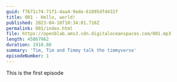 ```yaml
---
guid: f7671c74-71f1-4aa4-9ede-61895dfd431f
title: 001 - Hello, world!
published: 2023-04-18T10:34:01.716Z
permalink: 001/index.html
file: https://openblab.ams3.cdn.digitaloceanspaces.com/001.mp3
length: 45867962
duration: 1910.88
summary: 'Tim, Tim and Timmy talk the timmyverse'
episodeNumber: 1
---
```


This is the first episode
